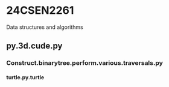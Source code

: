 # 24CSEN2261
Data structures and algorithms 
## py.3d.cude.py
### Construct.binarytree.perform.various.traversals.py
#### turtle.py.turtle
